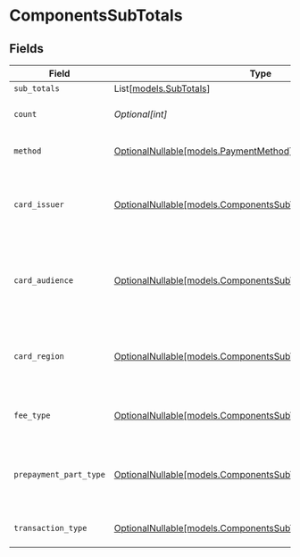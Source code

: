 # ComponentsSubTotals


## Fields

| Field                                                                                                                | Type                                                                                                                 | Required                                                                                                             | Description                                                                                                          | Example                                                                                                              |
| -------------------------------------------------------------------------------------------------------------------- | -------------------------------------------------------------------------------------------------------------------- | -------------------------------------------------------------------------------------------------------------------- | -------------------------------------------------------------------------------------------------------------------- | -------------------------------------------------------------------------------------------------------------------- |
| `sub_totals`                                                                                                         | List[[models.SubTotals](../models/subtotals.md)]                                                                     | :heavy_minus_sign:                                                                                                   | N/A                                                                                                                  |                                                                                                                      |
| `count`                                                                                                              | *Optional[int]*                                                                                                      | :heavy_minus_sign:                                                                                                   | Number of transactions of this type                                                                                  | 50                                                                                                                   |
| `method`                                                                                                             | [OptionalNullable[models.PaymentMethod]](../models/paymentmethod.md)                                                 | :heavy_minus_sign:                                                                                                   | The payment method, if applicable                                                                                    | creditcard                                                                                                           |
| `card_issuer`                                                                                                        | [OptionalNullable[models.ComponentsSubTotalsCardIssuer]](../models/componentssubtotalscardissuer.md)                 | :heavy_minus_sign:                                                                                                   | In case of payments transactions with card, the card issuer will be available                                        | amex                                                                                                                 |
| `card_audience`                                                                                                      | [OptionalNullable[models.ComponentsSubTotalsCardAudience]](../models/componentssubtotalscardaudience.md)             | :heavy_minus_sign:                                                                                                   | In case of payments trnsactions with card, the card audience will be available.                                      | other                                                                                                                |
| `card_region`                                                                                                        | [OptionalNullable[models.ComponentsSubTotalsCardRegion]](../models/componentssubtotalscardregion.md)                 | :heavy_minus_sign:                                                                                                   | In case of payments transactions with card, the card region will be available.                                       | domestic                                                                                                             |
| `fee_type`                                                                                                           | [OptionalNullable[models.ComponentsSubTotalsFeeType]](../models/componentssubtotalsfeetype.md)                       | :heavy_minus_sign:                                                                                                   | Present when the transaction represents a fee.                                                                       | payment-fee                                                                                                          |
| `prepayment_part_type`                                                                                               | [OptionalNullable[models.ComponentsSubTotalsPrepaymentPartType]](../models/componentssubtotalsprepaymentparttype.md) | :heavy_minus_sign:                                                                                                   | Prepayment part: fee itself, reimbursement, discount, VAT or rounding compensation.                                  | fee                                                                                                                  |
| `transaction_type`                                                                                                   | [OptionalNullable[models.ComponentsSubTotalsTransactionType]](../models/componentssubtotalstransactiontype.md)       | :heavy_minus_sign:                                                                                                   | Represents the transaction type                                                                                      | payment                                                                                                              |